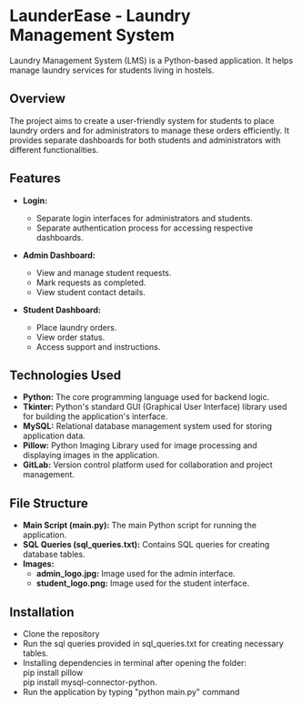 # LaunderEase - Laundry Management System 

Laundry Management System (LMS) is a Python-based application. It helps manage laundry services for students living in hostels.

## Overview

The project aims to create a user-friendly system for students to place laundry orders and for administrators to manage these orders efficiently. It provides separate dashboards for both students and administrators with different functionalities.

## Features

- **Login:**
  - Separate login interfaces for administrators and students.
  - Separate authentication process for accessing respective dashboards.

- **Admin Dashboard:**
  - View and manage student requests.
  - Mark requests as completed.
  - View student contact details.

- **Student Dashboard:**
  - Place laundry orders.
  - View order status.
  - Access support and instructions.

## Technologies Used

- **Python:** The core programming language used for backend logic.
- **Tkinter:** Python's standard GUI (Graphical User Interface) library used for building the application's interface.
- **MySQL:** Relational database management system used for storing application data.
- **Pillow:** Python Imaging Library used for image processing and displaying images in the application.
- **GitLab:** Version control platform used for collaboration and project management.

## File Structure
- **Main Script (main.py):** The main Python script for running the application.
- **SQL Queries (sql_queries.txt):** Contains SQL queries for creating database tables.
- **Images:**
  - **admin_logo.jpg:** Image used for the admin interface.
  - **student_logo.png:** Image used for the student interface.

## Installation

- Clone the repository
- Run the sql queries provided in sql_queries.txt for creating necessary tables.
- Installing dependencies in terminal after opening the folder: <br> pip install pillow <br> pip install mysql-connector-python.
- Run the application by typing "python main.py" command
